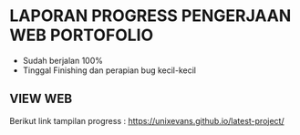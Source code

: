 # LAPORAN PROGRESS PENGERJAAN WEB PORTOFOLIO
- Sudah berjalan 100%
- Tinggal Finishing dan perapian bug kecil-kecil

## VIEW WEB
Berikut link tampilan progress :
https://unixevans.github.io/latest-project/
